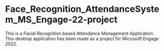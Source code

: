 # Face_Recognition_AttendanceSystem_MS_Engage-22-project
This is a Facial Recognition based Attendance Management Application. This desktop application has been made as a project for Microsoft Engage 2022.
